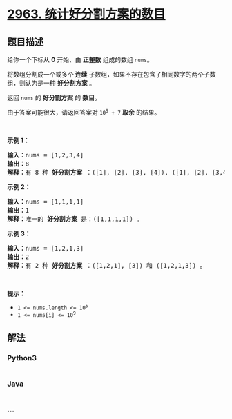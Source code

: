# [2963. 统计好分割方案的数目](https://leetcode-cn.com/problems/count-the-number-of-good-partitions)



## 题目描述

<!-- 这里写题目描述 -->

<p>给你一个下标从 <strong>0</strong> 开始、由 <strong>正整数</strong> 组成的数组 <code>nums</code>。</p>

<p>将数组分割成一个或多个<strong> 连续</strong> 子数组，如果不存在包含了相同数字的两个子数组，则认为是一种 <strong>好分割方案</strong> 。</p>

<p>返回 <code>nums</code> 的 <strong>好分割方案</strong> 的 <strong>数目</strong>。</p>

<p>由于答案可能很大，请返回答案对 <code>10<sup>9</sup> + 7</code> <strong>取余</strong> 的结果。</p>

<p>&nbsp;</p>

<p><strong class="example">示例 1：</strong></p>

<pre>
<strong>输入：</strong>nums = [1,2,3,4]
<strong>输出：</strong>8
<strong>解释：</strong>有 8 种 <strong>好分割方案 </strong>：([1], [2], [3], [4]), ([1], [2], [3,4]), ([1], [2,3], [4]), ([1], [2,3,4]), ([1,2], [3], [4]), ([1,2], [3,4]), ([1,2,3], [4]) 和 ([1,2,3,4]) 。
</pre>

<p><strong class="example">示例 2：</strong></p>

<pre>
<strong>输入：</strong>nums = [1,1,1,1]
<strong>输出：</strong>1
<strong>解释：</strong>唯一的 <strong>好分割方案</strong> 是：([1,1,1,1]) 。
</pre>

<p><strong class="example">示例 3：</strong></p>

<pre>
<strong>输入：</strong>nums = [1,2,1,3]
<strong>输出：</strong>2
<strong>解释：</strong>有 2 种<strong> 好分割方案 </strong>：([1,2,1], [3]) 和 ([1,2,1,3]) 。
</pre>

<p>&nbsp;</p>

<p><strong>提示：</strong></p>

<ul>
	<li><code>1 &lt;= nums.length &lt;= 10<sup>5</sup></code></li>
	<li><code>1 &lt;= nums[i] &lt;= 10<sup>9</sup></code></li>
</ul>


## 解法

<!-- 这里可写通用的实现逻辑 -->

<!-- tabs:start -->

### **Python3**

<!-- 这里可写当前语言的特殊实现逻辑 -->

```python

```

### **Java**

<!-- 这里可写当前语言的特殊实现逻辑 -->

```java

```

### **...**

```

```

<!-- tabs:end -->
